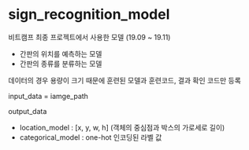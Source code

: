 # sign_recognition_model

비트캠프 최종 프로젝트에서 사용한 모델 (19.09 ~ 19.11)
  - 간판의 위치를 예측하는 모델
  - 간판의 종류를 분류하는 모델
  
  
데이터의 경우 용량이 크기 때문에 훈련된 모델과 훈련코드, 결과 확인 코드만 등록


input_data = iamge_path

output_data
 - location_model : [x, y, w, h] (객체의 중심점과 박스의 가로세로 길이)
 - categorical_model : one-hot 인코딩된 라벨 값
